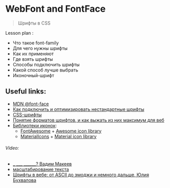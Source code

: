 ﻿# WebFont and FontFace
> Шрифты в CSS

Lesson plan :
+ Что такое font-family
+ Для чего нужны шрифты 
+ Как их применяют
+ Где взять шрифты
+ Способы подключить шрифты
+ Какой способ лучше выбрать
+ Иконочный-шрифт


## Useful links:
+ [MDN @font-face](https://developer.mozilla.org/ru/docs/Web/CSS/@font-face)
+ [Как подключить и оптимизировать нестандартные шрифты](https://htmlacademy.ru/blog/boost/tutorial/fonts-loading)
+ [CSS-шрифты](https://html5book.ru/css-shrifty/)
+ [Понятие форматов шрифтов, и как выжать из них максимум для веб](https://webformyself.com/ponyatie-formatov-shriftov-i-kak-vyzhat-iz-nix-maksimum-dlya-veb/)
+ [Библиотеки иконок](https://habr.com/ru/company/edison/blog/481420/):
    - [FontAwesome](https://fontawesome.com) + [Awesome icon library](https://fontawesome.com/v5.15/icons)
    - [MaterialIcons](https://google.github.io/material-design-icons/) + [Material icon library](https://fonts.google.com/icons?selected=Material+Icons)

###### Video:
+ [_ ___ ______? Вадим Макеев](https://youtu.be/uI3Q5m9xkkw)
+ [масштабирование текста](https://youtu.be/cO2-zYzjyD0)
+ [Шрифты в вебе: от ASCII до эмоджи и немного дальше, Юлия Бухвалова](https://youtu.be/DCUsj_gNbxs)
